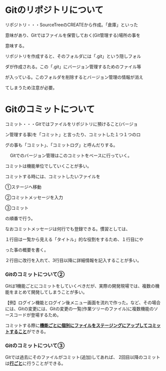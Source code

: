 # Gitのリポジトリについて

  リポジトリ・・・SourceTreeのCREATEから作成。「倉庫」といった

  意味があり、Gitではファイルを保管しておく(Git管理する)場所の事を

  意味する。

  リポジトリを作成すると、そのフォルダには「.git」という隠しフォル

  ダが作成される。この「.git」にバージョン管理するためのファイル等

  が入っている。このフォルダを削除するとバージョン管理の情報が消え

  てしまうため注意が必要。

# Gitのコミットについて

  コミット・・・Gitではファイルをリポジトリに預けること(バージョ

  ン管理する事)を「コミット」と言ったり、コミットした１つ１つのロ

  グの事も「コミット」、「コミットログ」と呼んだりする。

      Gitでのバージョン管理はこのコミットをベースに行っていく。

  コミットは機能単位でしていくことが多い。

  コミットする時には、コミットしたいファイルを

  ①ステージへ移動

  ②コミットメッセージを入力

  ③コミット

  の順番で行う。

  なおコミットメッセージは何行でも登録できる。慣習としては、

  １行目は一覧から見える「タイトル」的な役割をするため、１行目にや

  った事の概要を書く。

  ２行目に改行を入れて、3行目以降に詳細情報を記入することが多い。



### Gitのコミットについて②

Gitは1機能ごとにコミットをしていくべきだが、実際の開発現場では、複数の機能をまとめて開発してしまうことが多い。

【例】ログイン機能とログイン後メニュー画面を流れで作った。など、その場合には、Gitの変更には、Gitの変更の一覧(作業ツリーのファイル)に複数機能のソースコードが登場するため。

コミットする際に<u>**機能ごとに個別にファイルをステージングにアップしてコミットすること**</u>ができる。

### Gitのコミットについて③

Gitでは過去にそのファイルがコミット(追加)してあれば、
2回目以降のコミットは<u>**行ごと**</u>に行うことができる。
